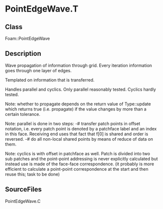 # PointEdgeWave.T 
## Class
Foam::PointEdgeWave

## Description
Wave propagation of information through grid. Every iteration
information goes through one layer of edges.

Templated on information that is transferred.

Handles parallel and cyclics. Only parallel reasonably tested. Cyclics
hardly tested.

Note: whether to propagate depends on the return value of Type::update
which returns true (i.e. propagate) if the value changes by more than a
certain tolerance.

Note: parallel is done in two steps:
      -# transfer patch points in offset notation, i.e. every patch
         point is denoted by a patchface label and an index in this face.
         Receiving end uses that fact that f[0] is shared and order is
         reversed.
      -# do all non-local shared points by means of reduce of data on them.

Note: cyclics is with offset in patchface as well. Patch is divided into
two sub patches and the point-point addressing is never explicitly
calculated but instead use is made of the face-face correspondence.
(it probably is more efficient to calculate a point-point
correspondence at the start and then reuse this; task to be done)

## SourceFiles
PointEdgeWave.C

